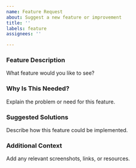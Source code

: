 ```yaml
---
name: Feature Request
about: Suggest a new feature or improvement
title: ''
labels: feature
assignees: ''

---
```


### Feature Description
What feature would you like to see?

### Why Is This Needed?
Explain the problem or need for this feature.

### Suggested Solutions
Describe how this feature could be implemented.

### Additional Context
Add any relevant screenshots, links, or resources.
